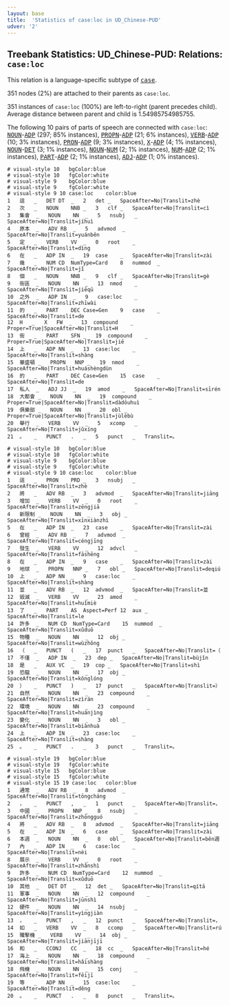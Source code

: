 ```yaml
---
layout: base
title:  'Statistics of case:loc in UD_Chinese-PUD'
udver: '2'
---
```


## Treebank Statistics: UD_Chinese-PUD: Relations: `case:loc`

This relation is a language-specific subtype of <tt><a href="zh_pud-dep-case.html">case</a></tt>.

351 nodes (2%) are attached to their parents as `case:loc`.

351 instances of `case:loc` (100%) are left-to-right (parent precedes child).
Average distance between parent and child is 1.54985754985755.

The following 10 pairs of parts of speech are connected with `case:loc`: <tt><a href="zh_pud-pos-NOUN.html">NOUN</a></tt>-<tt><a href="zh_pud-pos-ADP.html">ADP</a></tt> (297; 85% instances), <tt><a href="zh_pud-pos-PROPN.html">PROPN</a></tt>-<tt><a href="zh_pud-pos-ADP.html">ADP</a></tt> (21; 6% instances), <tt><a href="zh_pud-pos-VERB.html">VERB</a></tt>-<tt><a href="zh_pud-pos-ADP.html">ADP</a></tt> (10; 3% instances), <tt><a href="zh_pud-pos-PRON.html">PRON</a></tt>-<tt><a href="zh_pud-pos-ADP.html">ADP</a></tt> (9; 3% instances), <tt><a href="zh_pud-pos-X.html">X</a></tt>-<tt><a href="zh_pud-pos-ADP.html">ADP</a></tt> (4; 1% instances), <tt><a href="zh_pud-pos-NOUN.html">NOUN</a></tt>-<tt><a href="zh_pud-pos-DET.html">DET</a></tt> (3; 1% instances), <tt><a href="zh_pud-pos-NOUN.html">NOUN</a></tt>-<tt><a href="zh_pud-pos-NUM.html">NUM</a></tt> (2; 1% instances), <tt><a href="zh_pud-pos-NUM.html">NUM</a></tt>-<tt><a href="zh_pud-pos-ADP.html">ADP</a></tt> (2; 1% instances), <tt><a href="zh_pud-pos-PART.html">PART</a></tt>-<tt><a href="zh_pud-pos-ADP.html">ADP</a></tt> (2; 1% instances), <tt><a href="zh_pud-pos-ADJ.html">ADJ</a></tt>-<tt><a href="zh_pud-pos-ADP.html">ADP</a></tt> (1; 0% instances).


~~~ conllu
# visual-style 10	bgColor:blue
# visual-style 10	fgColor:white
# visual-style 9	bgColor:blue
# visual-style 9	fgColor:white
# visual-style 9 10 case:loc	color:blue
1	這	_	DET	DT	_	2	det	_	SpaceAfter=No|Translit=zhè
2	次	_	NOUN	NNB	_	3	clf	_	SpaceAfter=No|Translit=cì
3	集會	_	NOUN	NN	_	5	nsubj	_	SpaceAfter=No|Translit=jíhuì
4	原本	_	ADV	RB	_	5	advmod	_	SpaceAfter=No|Translit=yuánběn
5	定	_	VERB	VV	_	0	root	_	SpaceAfter=No|Translit=dìng
6	在	_	ADP	IN	_	19	case	_	SpaceAfter=No|Translit=zài
7	幾	_	NUM	CD	NumType=Card	8	nummod	_	SpaceAfter=No|Translit=jǐ
8	個	_	NOUN	NNB	_	9	clf	_	SpaceAfter=No|Translit=gè
9	街區	_	NOUN	NN	_	13	nmod	_	SpaceAfter=No|Translit=jiēqū
10	之外	_	ADP	IN	_	9	case:loc	_	SpaceAfter=No|Translit=zhīwài
11	的	_	PART	DEC	Case=Gen	9	case	_	SpaceAfter=No|Translit=de
12	H	_	X	FW	_	13	compound	_	Proper=True|SpaceAfter=No|Translit=H
13	街	_	PART	SFN	_	19	compound	_	Proper=True|SpaceAfter=No|Translit=jiē
14	上	_	ADP	NN	_	13	case:loc	_	SpaceAfter=No|Translit=shàng
15	華盛頓	_	PROPN	NNP	_	19	nmod	_	SpaceAfter=No|Translit=huáshèngdùn
16	的	_	PART	DEC	Case=Gen	15	case	_	SpaceAfter=No|Translit=de
17	私人	_	ADJ	JJ	_	19	amod	_	SpaceAfter=No|Translit=sīrén
18	大都會	_	NOUN	NN	_	19	compound	_	Proper=True|SpaceAfter=No|Translit=dàdōuhuì
19	俱樂部	_	NOUN	NN	_	20	obl	_	Proper=True|SpaceAfter=No|Translit=jùlèbù
20	舉行	_	VERB	VV	_	5	xcomp	_	SpaceAfter=No|Translit=jǔxíng
21	。	_	PUNCT	.	_	5	punct	_	Translit=。

~~~


~~~ conllu
# visual-style 10	bgColor:blue
# visual-style 10	fgColor:white
# visual-style 9	bgColor:blue
# visual-style 9	fgColor:white
# visual-style 9 10 case:loc	color:blue
1	這	_	PRON	PRD	_	3	nsubj	_	SpaceAfter=No|Translit=zhè
2	將	_	ADV	RB	_	3	advmod	_	SpaceAfter=No|Translit=jiāng
3	增加	_	VERB	VV	_	0	root	_	SpaceAfter=No|Translit=zēngjiā
4	新限制	_	NOUN	NN	_	3	obj	_	SpaceAfter=No|Translit=xīnxiànzhì
5	在	_	ADP	IN	_	23	case	_	SpaceAfter=No|Translit=zài
6	曾經	_	ADV	RB	_	7	advmod	_	SpaceAfter=No|Translit=céngjīng
7	發生	_	VERB	VV	_	12	advcl	_	SpaceAfter=No|Translit=fāshēng
8	在	_	ADP	IN	_	9	case	_	SpaceAfter=No|Translit=zài
9	地球	_	PROPN	NNP	_	7	obl	_	SpaceAfter=No|Translit=deqiú
10	上	_	ADP	NN	_	9	case:loc	_	SpaceAfter=No|Translit=shàng
11	並	_	ADV	RB	_	12	advmod	_	SpaceAfter=No|Translit=並
12	毀滅	_	VERB	VV	_	23	amod	_	SpaceAfter=No|Translit=huǐmiè
13	了	_	PART	AS	Aspect=Perf	12	aux	_	SpaceAfter=No|Translit=le
14	許多	_	NUM	CD	NumType=Card	15	nummod	_	SpaceAfter=No|Translit=xǔduō
15	物種	_	NOUN	NN	_	12	obj	_	SpaceAfter=No|Translit=wùzhǒng
16	（	_	PUNCT	(	_	17	punct	_	SpaceAfter=No|Translit=（
17	不僅	_	ADP	IN	_	23	dep	_	SpaceAfter=No|Translit=bùjǐn
18	是	_	AUX	VC	_	19	cop	_	SpaceAfter=No|Translit=shì
19	恐龍	_	NOUN	NN	_	17	obj	_	SpaceAfter=No|Translit=kǒnglóng
20	）	_	PUNCT	)	_	17	punct	_	SpaceAfter=No|Translit=）
21	自然	_	NOUN	NN	_	23	compound	_	SpaceAfter=No|Translit=zìrán
22	環境	_	NOUN	NN	_	23	compound	_	SpaceAfter=No|Translit=huánjìng
23	變化	_	NOUN	NN	_	3	obl	_	SpaceAfter=No|Translit=biànhuà
24	上	_	ADP	IN	_	23	case:loc	_	SpaceAfter=No|Translit=shàng
25	。	_	PUNCT	.	_	3	punct	_	Translit=。

~~~


~~~ conllu
# visual-style 19	bgColor:blue
# visual-style 19	fgColor:white
# visual-style 15	bgColor:blue
# visual-style 15	fgColor:white
# visual-style 15 19 case:loc	color:blue
1	通常	_	ADV	RB	_	8	advmod	_	SpaceAfter=No|Translit=tōngcháng
2	，	_	PUNCT	,	_	1	punct	_	SpaceAfter=No|Translit=，
3	中國	_	PROPN	NNP	_	8	nsubj	_	SpaceAfter=No|Translit=zhōngguó
4	將	_	ADV	RB	_	8	advmod	_	SpaceAfter=No|Translit=jiāng
5	在	_	ADP	IN	_	6	case	_	SpaceAfter=No|Translit=zài
6	本週	_	NOUN	NN	_	8	obl	_	SpaceAfter=No|Translit=běn週
7	內	_	ADP	IN	_	6	case:loc	_	SpaceAfter=No|Translit=nèi
8	展示	_	VERB	VV	_	0	root	_	SpaceAfter=No|Translit=zhǎnshì
9	許多	_	NUM	CD	NumType=Card	12	nummod	_	SpaceAfter=No|Translit=xǔduō
10	其他	_	DET	DT	_	12	det	_	SpaceAfter=No|Translit=qítā
11	軍事	_	NOUN	NN	_	12	compound	_	SpaceAfter=No|Translit=jūnshì
12	硬件	_	NOUN	NN	_	14	nsubj	_	SpaceAfter=No|Translit=yìngjiàn
13	，	_	PUNCT	,	_	12	punct	_	SpaceAfter=No|Translit=，
14	如	_	VERB	VV	_	8	ccomp	_	SpaceAfter=No|Translit=rú
15	殲擊機	_	VERB	VV	_	14	obj	_	SpaceAfter=No|Translit=jiānjījī
16	和	_	CCONJ	CC	_	18	cc	_	SpaceAfter=No|Translit=hé
17	海上	_	NOUN	NN	_	18	compound	_	SpaceAfter=No|Translit=hǎishàng
18	飛機	_	NOUN	NN	_	15	conj	_	SpaceAfter=No|Translit=fēijī
19	等	_	ADP	NN	_	15	case:loc	_	SpaceAfter=No|Translit=děng
20	。	_	PUNCT	.	_	8	punct	_	Translit=。

~~~


